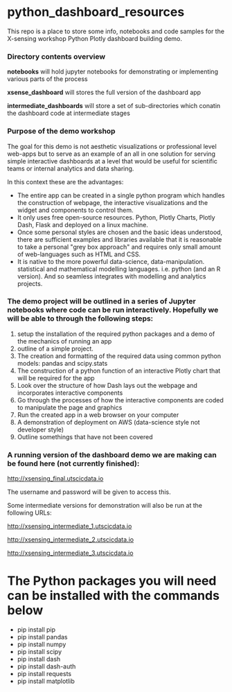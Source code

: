 # python_dashboard_resources

This repo is a place to store some info, notebooks and code samples for the X-sensing workshop Python Plotly dashboard building demo. 

### Directory contents overview

**notebooks**  will hold jupyter notebooks for demonstrating or implementing various parts of the process

**xsense_dashboard**  will stores the full version of the dashboard app

**intermediate_dashboards**  will store a set of sub-directories which conatin the dashboard code at intermediate stages
 

### Purpose of the demo workshop 

The goal for this demo is not aesthetic visualizations or professional level web-apps but to serve as an example of an all in one solution for serving simple interactive dashboards at a level that would be useful for scientific teams or internal analytics and data sharing. 

In this context these are the advantages:

<ul>
<li> The entire app can be created in a single python program which handles the construction of webpage, the interactive visualizations and the widget and components to control them.
<li> It only uses free open-source resources. Python, Plotly Charts, Plotly Dash, Flask and deployed on a linux machine.
<li> Once some personal styles are chosen and the basic ideas understood, there are sufficient examples and libraries available that it is reasonable to take a personal "grey box approach" and requires only small amount of web-languages such as HTML and CSS.
<li> It is native to the more powerful data-science, data-manipulation. statistical and mathematical modelling languages. i.e. python (and an R version). And so seamless integrates with modelling and analytics projects.
</ul>

### The demo project will be outlined in a series of Jupyter notebooks where code can be run interactively. Hopefully we will be able to through the following steps:

<ol>
<li> setup the installation of the required python packages and a demo of the mechanics of running an app
<li> outline of a simple project. 
<li> The creation and formatting of the required data using common python models: pandas and scipy.stats
<li> The construction of a python function of an interactive Plotly chart that will be required for the app
<li> Look over the structure of how Dash lays out the webpage and incorporates interactive components
<li> Go through the processes of how the interactive components are coded to manipulate the page and graphics
<li> Run the created app in a web browser on your computer
<li> A demonstration of deployment on AWS (data-science style not developer style) 
<li> Outline somethings that have not been covered
</ol>


### A running version of the dashboard demo we are making can be found here (not currently finished):

http://xsensing_final.utscicdata.io

The username and password will be given to access this.

Some intermediate versions for demonstration will also be run at the following URLs:

http://xsensing_intermediate_1.utscicdata.io

http://xsensing_intermediate_2.utscicdata.io

http://xsensing_intermediate_3.utscicdata.io


# The Python packages you will need can be installed with the commands below 
<ul>
<li> pip install pip
<li> pip install pandas
<li> pip install numpy
<li> pip install scipy 
<li> pip install dash
<li> pip install dash-auth
<li> pip install requests
<li> pip install matplotlib
</ul>

